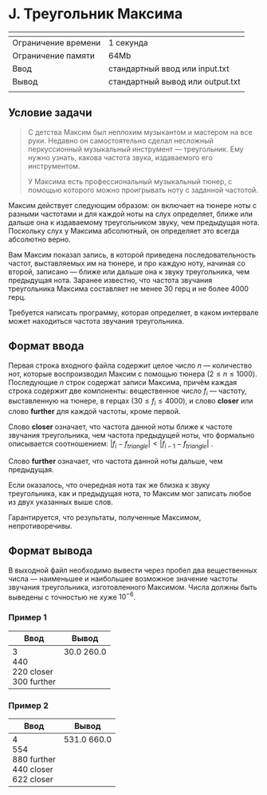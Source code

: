 # J. Треугольник Максима

[]()|[]()
-------------------|---
Ограничение времени|	1 секунда
Ограничение памяти |	64Mb
Ввод               |	стандартный ввод или input.txt
Вывод              |	стандартный вывод или output.txt
[]()|[]()

## Условие задачи
>С детства Максим был неплохим музыкантом и мастером на все руки. Недавно он самостоятельно сделал несложный перкуссионный музыкальный инструмент — треугольник. Ему нужно узнать, какова частота звука, издаваемого его инструментом.
>
>У Максима есть профессиональный музыкальный тюнер, с помощью которого можно проигрывать ноту с заданной частотой. 

Максим действует следующим образом: он включает на тюнере ноты с разными частотами и для каждой ноты на слух определяет, ближе или дальше она к издаваемому треугольником звуку, чем предыдущая нота. Поскольку слух у Максима абсолютный, он определяет это всегда абсолютно верно.

Вам Максим показал запись, в которой приведена последовательность частот, выставляемых им на тюнере, и про каждую ноту, начиная со второй, записано — ближе или дальше она к звуку треугольника, чем предыдущая нота. Заранее известно, что частота звучания треугольника Максима составляет не менее $30$ герц и не более $4000$ герц.

Требуется написать программу, которая определяет, в каком интервале может находиться частота звучания треугольника.

## Формат ввода
Первая строка входного файла содержит целое число $n$ — количество нот, которые воспроизводил Максим с помощью тюнера $(2 ≤ n ≤ 1000)$. Последующие $n$ строк содержат записи Максима, причём каждая строка содержит две компоненты: вещественное число $f_i$ — частоту, выставленную на тюнере, в герцах $(30 ≤ f_i ≤ 4000)$, и слово $\textbf{closer}$ или слово $\textbf{further}$ для каждой частоты, кроме первой.

Слово $\textbf{closer}$ означает, что частота данной ноты ближе к частоте звучания треугольника, чем частота предыдущей ноты, что формально описывается соотношением: $|f_i − f_{triangle}| < |f_{i − 1} − f_{triangle}|$ .

Слово $\textbf{further}$ означает, что частота данной ноты дальше, чем предыдущая.

Если оказалось, что очередная нота так же близка к звуку треугольника, как и предыдущая нота, то Максим мог записать любое из двух указанных выше слов.

Гарантируется, что результаты, полученные Максимом, непротиворечивы.

## Формат вывода
В выходной файл необходимо вывести через пробел два вещественных числа — наименьшее и наибольшее возможное значение частоты звучания треугольника, изготовленного Максимом. Числа должны быть выведены с точностью не хуже $10^{−6}$.

### Пример 1
Ввод|Вывод
---|---
3<br>440<br>220 closer<br>300 further|30.0 260.0<br><br><br><br>
[]()

### Пример 2
Ввод|Вывод
---|---
4<br>554<br>880 further<br>440 closer<br>622 closer|531.0 660.0<br><br><br><br><br>
[]()
